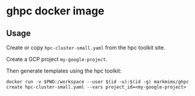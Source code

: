 # ghpc docker image

## Usage

Create or copy `hpc-cluster-small.yaml` from the hpc toolkit site.

Create a GCP project `my-google-project`.

Then generate templates using the hpc toolkit:
```
docker run -v $PWD:/workspace --user $(id -u):$(id -g) markmims/ghpc create hpc-cluster-small.yaml --vars project_id=<my-google-project>
```
